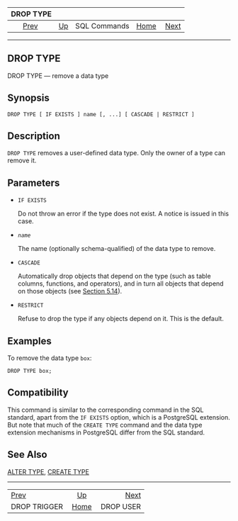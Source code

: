 <!--?xml version="1.0" encoding="UTF-8" standalone="no"?-->

|                   DROP TYPE                  |                                        |              |                                                       |                                        |
| :------------------------------------------: | :------------------------------------- | :----------: | ----------------------------------------------------: | -------------------------------------: |
| [Prev](sql-droptrigger.html "DROP TRIGGER")  | [Up](sql-commands.html "SQL Commands") | SQL Commands | [Home](index.html "PostgreSQL 17devel Documentation") |  [Next](sql-dropuser.html "DROP USER") |

***

[]()

## DROP TYPE

DROP TYPE — remove a data type

## Synopsis

    DROP TYPE [ IF EXISTS ] name [, ...] [ CASCADE | RESTRICT ]

## Description

`DROP TYPE` removes a user-defined data type. Only the owner of a type can remove it.

## Parameters

*   `IF EXISTS`

    Do not throw an error if the type does not exist. A notice is issued in this case.

*   *`name`*

    The name (optionally schema-qualified) of the data type to remove.

*   `CASCADE`

    Automatically drop objects that depend on the type (such as table columns, functions, and operators), and in turn all objects that depend on those objects (see [Section 5.14](ddl-depend.html "5.14. Dependency Tracking")).

*   `RESTRICT`

    Refuse to drop the type if any objects depend on it. This is the default.

## Examples

To remove the data type `box`:

    DROP TYPE box;

## Compatibility

This command is similar to the corresponding command in the SQL standard, apart from the `IF EXISTS` option, which is a PostgreSQL extension. But note that much of the `CREATE TYPE` command and the data type extension mechanisms in PostgreSQL differ from the SQL standard.

## See Also

[ALTER TYPE](sql-altertype.html "ALTER TYPE"), [CREATE TYPE](sql-createtype.html "CREATE TYPE")

***

|                                              |                                                       |                                        |
| :------------------------------------------- | :---------------------------------------------------: | -------------------------------------: |
| [Prev](sql-droptrigger.html "DROP TRIGGER")  |         [Up](sql-commands.html "SQL Commands")        |  [Next](sql-dropuser.html "DROP USER") |
| DROP TRIGGER                                 | [Home](index.html "PostgreSQL 17devel Documentation") |                              DROP USER |
